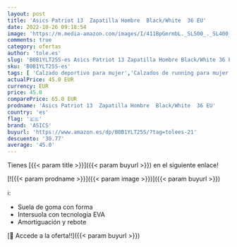 ```yaml
---
layout: post
title: 'Asics Patriot 13  Zapatilla Hombre  Black/White  36 EU'
date: 2022-10-26 09:18:54
image: 'https://m.media-amazon.com/images/I/411BpGmrmbL._SL500_._SL400_.jpg'
comments: true
category: ofertas
author: 'tole.es'
slug: 'B0B1YLT25S-es Asics Patriot 13 Zapatilla Hombre Black/White 36 EU'
sku: 'B0B1YLT25S-es'
tags: [ 'Calzado deportivo para mujer','Calzados de running para mujer','Calzados para correr en asfalto para mujer','Moda','Moda Mujer','Zapatillas y calzado deportivo para mujer','Zapatos para mujer','asics','zapatilla','🇪🇸', ]
actualPrice: 45.0 EUR
currency: EUR
price: 45.0
comparePrice: 65.0 EUR
prodname: 'Asics Patriot 13  Zapatilla Hombre  Black/White  36 EU'
country: 'es'
flag: '🇪🇸'
brand: 'ASICS'
buyurl: 'https://www.amazon.es/dp/B0B1YLT25S/?tag=tolees-21'
descuento: '30.77'
average: '45.0'
---
```


Tienes [{{< param title >}}]({{< param buyurl >}}) en el siguiente enlace!

[![{{< param prodname >}}]({{< param image >}})]({{< param buyurl >}})

ℹ️:

- Suela de goma con forma
- Intersuola con tecnología EVA
- Amortiguación y rebote

[🛒 Accede a la oferta!!]({{< param buyurl >}})
